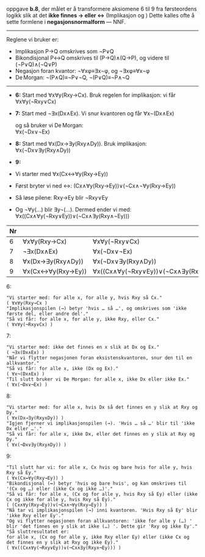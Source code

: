
oppgave **b.8**, der målet er å transformere aksiomene 6 til 9 fra førsteordens logikk slik at det **ikke finnes → eller ↔** (Implikasjon og )
Dette kalles ofte å sette formlene i **negasjonsnormalform** — NNF.

---

Reglene vi bruker er:
- Implikasjon P→Q omskrives som ¬P∨Q
- Bikondisjonal P↔Q omskrives til (P→Q)∧(Q→P), og videre til (¬P∨Q)∧(¬Q∨P)
- Negasjon foran kvantor: ¬∀xφ≡∃x¬φ, og ¬∃xφ≡∀x¬φ
- De Morgan: ¬(P∧Q)≡¬P∨¬Q, ¬(P∨Q)≡¬P∧¬Q

---

- **6:** Start med ∀x∀y(Rxy→Cx). Bruk regelen for implikasjon: vi får
    ∀x∀y(¬Rxy∨Cx)
    
- **7:** Start med ¬∃x(Dx∧Ex). Vi snur kvantoren og får
    ∀x¬(Dx∧Ex)

    og så bruker vi De Morgan:    
    ∀x(¬Dx∨¬Ex)
    
- **8:** Start med ∀x(Dx→∃y(Rxy∧Dy)). Bruk implikasjon:
    ∀x(¬Dx∨∃y(Rxy∧Dy))


- **9:**
- Vi starter med ∀x(Cx↔∀y(Rxy→Ey))
- Først bryter vi ned ↔: (Cx∧∀y(Rxy→Ey))∨(¬Cx∧¬∀y(Rxy→Ey))
- Så  løse pilene: Rxy→Ey blir ¬Rxy∨Ey
- Og ¬∀y(...) blir ∃y¬(...). Dermed ender vi med: ∀x((Cx∧∀y(¬Rxy∨Ey))∨(¬Cx∧∃y(Rxy∧¬Ey)))


| Nr  |                   |                                        |
| --- | ----------------- | -------------------------------------- |
| 6   | ∀x∀y(Rxy→Cx)      | ∀x∀y(¬Rxy∨Cx)                          |
| 7   | ¬∃x(Dx∧Ex)        | ∀x(¬Dx∨¬Ex)                            |
| 8   | ∀x(Dx→∃y(Rxy∧Dy)) | ∀x(¬Dx∨∃y(Rxy∧Dy))                     |
| 9   | ∀x(Cx↔∀y(Rxy→Ey)) | ∀x((Cx∧∀y(¬Rxy∨Ey))∨(¬Cx∧∃y(Rxy∧¬Ey))) |



6:

    "Vi starter med: for alle x, for alle y, hvis Rxy så Cx."
    ( ∀x∀y(Rxy→Cx )
    "Implikasjonspilen (→) betyr 'hvis … så …', og omskrives som 'ikke første del, eller andre del'."
    "Så vi får: for alle x, for alle y, ikke Rxy, eller Cx."
    ( ∀x∀y(¬Rxy∨Cx) )

7:

    "Vi starter med: ikke det finnes en x slik at Dx og Ex."
    ( ¬∃x(Dx∧Ex) )
    "Når vi flytter negasjonen foran eksistenskvantoren, snur den til en allkvantor."
    "Så vi får: for alle x, ikke (Dx og Ex)."
    ( ∀x¬(Dx∧Ex) )
    "Til slutt bruker vi De Morgan: for alle x, ikke Dx eller ikke Ex."
    ( ∀x(¬Dx∨¬Ex) )

8:

    "Vi starter med: for alle x, hvis Dx så det finnes en y slik at Rxy og Dy."
    ( ∀x(Dx→∃y(Rxy∧Dy)) )
    "Igjen fjerner vi implikasjonspilen (→). 'Hvis … så …' blir til 'ikke Dx eller …'."
    "Så vi får: for alle x, ikke Dx, eller det finnes en y slik at Rxy og Dy."
    ( ∀x(¬Dx∨∃y(Rxy∧Dy)) )

9:

    "Til slutt har vi: for alle x, Cx hvis og bare hvis for alle y, hvis Rxy så Ey."
    ( ∀x(Cx↔∀y(Rxy→Ey)) )
    "Bikondisjonal (↔) betyr 'hvis og bare hvis', og kan omskrives til '(Cx og …) eller (ikke Cx og ikke …)'."
    "Så vi får: for alle x, (Cx og for alle y, hvis Rxy så Ey) eller (ikke Cx og ikke for alle y, hvis Rxy så Ey)."
    ( (Cx∧∀y(Rxy→Ey))∨(¬Cx∧¬∀y(Rxy→Ey)) )
    "Nå tar vi implikasjonspilen (→) inni kvantoren. 'Hvis Rxy så Ey' blir 'ikke Rxy eller Ey'."
    "Og vi flytter negasjonen foran allkvantoren: 'ikke for alle y (…) ' blir 'det finnes en y slik at ikke (…) '. Dette gir 'Rxy og ikke Ey'."
    "Så sluttresultatet er:
    for alle x, (Cx og for alle y, ikke Rxy eller Ey) eller (ikke Cx og det finnes en y slik at Rxy og ikke Ey)."
    ( ∀x((Cx∧∀y(¬Rxy∨Ey))∨(¬Cx∧∃y(Rxy∧¬Ey))) )